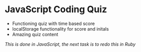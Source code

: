 # JavaScript Coding Quiz

* Functioning quiz with time based score
* localStorage functionality for score and initals
* Amazing quiz content

_This is done in JavaScript, the next task is to redo this in Ruby_
